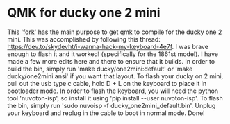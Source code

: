 # QMK for ducky one 2 mini
This 'fork' has the main purpose to get qmk to compile for the ducky one 2 mini. This was accomplished by following this thread: https://dev.to/skydevht/i-wanna-hack-my-keyboard-4e7f. I was brave enough to flash it and it worked! (specifically for the 1861st model). I have made a few more edits here and there to ensure that it builds. In order to build the bin, simply run 'make ducky/one2mini:default' or 'make ducky/one2mini:ansi' if you want that layout. To flash your ducky on 2 mini, pull out the usb type c cable, hold D + L on the keyboard to place it in bootloader mode. In order to flash the keyboard, you will need the python tool 'nuvoton-isp', so install it using 'pip install --user nuvoton-isp'. To flash the bin, simply run 'sudo nuvoisp -f ducky_one2mini_default.bin'. Unplug your keyboard and replug in the cable to boot in normal mode. Done!
